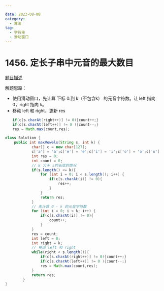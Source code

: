 ```yaml
---
 
date: 2023-08-08
category: 
  - 算法
tag: 
  - 字符串
  - 滑动窗口
---
```


# 1456. 定长子串中元音的最大数目



<Badge text="中等" type="warning" vertical="middle" />

[题目描述](https://leetcode.cn/problems/maximum-number-of-vowels-in-a-substring-of-given-length/description/?envType=study-plan-v2&envId=leetcode-75)


解题思路：  
- 使用滑动窗口，先计算 下标 0.到 k（不包含k） 的元音字符数。让 left 指向 0，right 指向 k。
- 移动 left 和 right，更新 res
  ```java
  if(c[s.charAt(right++)] != 0){count++;}
  if(c[s.charAt(left++)] != 0 ){count--;}
  res = Math.max(count,res);
  ```

```java
class Solution {
    public int maxVowels(String s, int k) {
            char[] c = new char[127];
            c['a'] = 'a';c['e'] = 'e';c['i'] = 'i';c['o'] = 'o';c['u'] = 'u';
            int res = 0;
            int count = 0;
            // k 大于 s的长度的情况
            if(s.length() <= k){
                for (int i = 0; i < s.length(); i++) {
                    if(c[s.charAt(i)] != 0){
                        res++;
                    }
                }
                return res;
            }
            // 先计算 0 - k 的元音字符数
            for (int i = 0; i < k; i++) {
                if(c[s.charAt(i)] != 0){
                    count++;
                }
            }
            res = count;
            int left = 0;
            int right = k;
            // 移动 left 和 right
            while(right < s.length()){
                if(c[s.charAt(right++)] != 0){count++;}
                if(c[s.charAt(left++)] != 0 ){count--;}
                res = Math.max(count,res);
            }
            return res;
        }
}
```